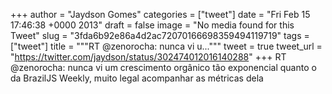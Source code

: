 
+++
author = "Jaydson Gomes"
categories = ["tweet"]
date = "Fri Feb 15 17:46:38 +0000 2013"
draft = false
image = "No media found for this Tweet"
slug = "3fda6b92e86a4d2ac72070166698359494119719"
tags = ["tweet"]
title = """RT @zenorocha: nunca vi u..."""
tweet = true
tweet_url = "https://twitter.com/jaydson/status/302474012016140288"
+++
RT @zenorocha: nunca vi um crescimento orgânico tão exponencial quanto o da BrazilJS Weekly, muito legal acompanhar as métricas dela
